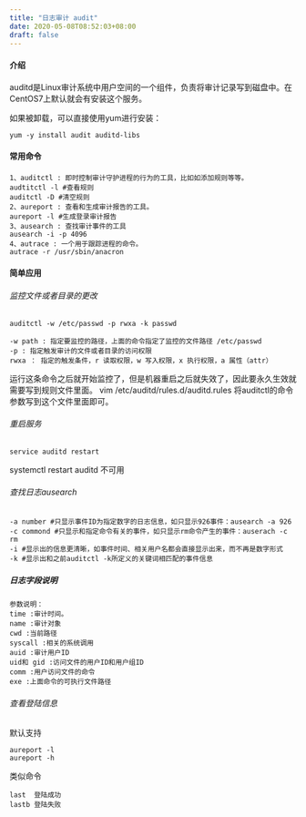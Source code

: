 ```yaml
---
title: "日志审计 audit"
date: 2020-05-08T08:52:03+08:00
draft: false
---
```


#### 介绍

auditd是Linux审计系统中用户空间的一个组件，负责将审计记录写到磁盘中。在CentOS7上默认就会有安装这个服务。

如果被卸载，可以直接使用yum进行安装：
```
yum -y install audit auditd-libs
```

#### 常用命令

```
1、auditctl : 即时控制审计守护进程的行为的工具，比如如添加规则等等。
audtitctl -l #查看规则
auditctl -D #清空规则
2、aureport : 查看和生成审计报告的工具。
aureport -l #生成登录审计报告
3、ausearch : 查找审计事件的工具
ausearch -i -p 4096
4、autrace : 一个用于跟踪进程的命令。
autrace -r /usr/sbin/anacron

```

#### 简单应用

###### 监控文件或者目录的更改
```
auditctl -w /etc/passwd -p rwxa -k passwd

-w path : 指定要监控的路径，上面的命令指定了监控的文件路径 /etc/passwd
-p : 指定触发审计的文件或者目录的访问权限
rwxa ： 指定的触发条件，r 读取权限，w 写入权限，x 执行权限，a 属性（attr）
```

运行这条命令之后就开始监控了，但是机器重启之后就失效了，因此要永久生效就需要写到规则文件里面。
vim /etc/auditd/rules.d/auditd.rules
将auditctl的命令参数写到这个文件里面即可。

###### 重启服务
```
service auditd restart
```
systemctl restart auditd 不可用


###### 查找日志ausearch

```
-a number #只显示事件ID为指定数字的日志信息，如只显示926事件：ausearch -a 926
-c commond #只显示和指定命令有关的事件，如只显示rm命令产生的事件：auserach -c rm
-i #显示出的信息更清晰，如事件时间、相关用户名都会直接显示出来，而不再是数字形式
-k #显示出和之前auditctl -k所定义的关键词相匹配的事件信息
```

##### 日志字段说明

```
参数说明：
time :审计时间。
name :审计对象
cwd :当前路径
syscall :相关的系统调用
auid :审计用户ID
uid和 gid :访问文件的用户ID和用户组ID
comm :用户访问文件的命令
exe :上面命令的可执行文件路径
```

###### 查看登陆信息

默认支持

```
aureport -l
aureport -h
```

类似命令

```
last  登陆成功
lastb 登陆失败
```
